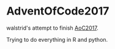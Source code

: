 # AdventOfCode2017
walstrid's attempt to finish [AoC2017](http://adventofcode.com/2017). 

Trying to do everything in R and python.
